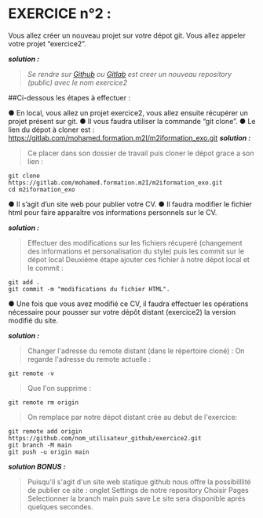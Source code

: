 # EXERCICE n°2 :

Vous allez créer un nouveau projet sur votre dépot git.
Vous allez appeler votre projet “exercice2”.

***solution :***
>*Se rendre sur [Github](https://github.com) ou [Gitlab](https://about.gitlab.com/) est creer un nouveau repository (public) avec le nom exercice2*

##Ci-dessous les étapes à effectuer :

● En local, vous allez un projet exercice2, vous allez ensuite récupérer un projet présent sur git.
● Il vous faudra utiliser la commande “git clone”.
● Le lien du dépot à cloner est : https://gitlab.com/mohamed.formation.m2I/m2iformation_exo.git
***solution :***
>Ce placer dans son dossier de travail puis cloner le dépot grace a son lien :
```
git clone https://gitlab.com/mohamed.formation.m2I/m2iformation_exo.git
cd m2iformation_exo
```


● Il s’agit d’un site web pour publier votre CV.
● Il faudra modifier le fichier html pour faire apparaître vos informations personnels sur le CV.

***solution :***
>Effectuer des modifications sur les fichiers récuperé (changement des informations et personalisation du style) puis les commit sur le dépot local
> Deuxiéme étape ajouter ces fichier à notre dépot local et le commit :
```
git add .
git commit -m "modifications du fichier HTML".
```


● Une fois que vous avez modifié ce CV, il faudra effectuer les opérations nécessaire pour pousser sur votre dépôt distant (exercice2) la version modifié du site.

***solution :***
>Changer l'adresse du remote distant (dans le répertoire cloné) :
>On regarde l'adresse du remote actuelle :
```
git remote -v
```
>Que l'on supprime :
```
git remote rm origin
```
>On remplace par notre dépot distant crée au debut de l'exercice:
```
git remote add origin https://github.com/nom_utilisateur_github/exercice2.git
git branch -M main
git push -u origin main
```

***solution BONUS :***
>Puisqu'il s'agit d'un site web statique github nous offre la possibilllité de publier ce site :
> onglet Settings de notre repository 
> Choisir Pages
> Selectionner la branch main puis save
> Le site sera disponible aprés quelques secondes.
